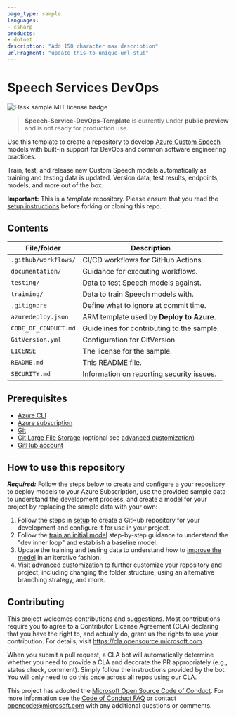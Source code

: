 ```yaml
---
page_type: sample
languages:
- csharp
products:
- dotnet
description: "Add 150 character max description"
urlFragment: "update-this-to-unique-url-stub"
---
```


# Speech Services DevOps

![Flask sample MIT license badge](https://img.shields.io/badge/license-MIT-green.svg)

<!-- Uncomment after repo is public -->
<!-- ![Preview](https://img.shields.io/github/v/release/Azure-Samples/Speech-Service-DevOps-Samples?include_prereleases&sort=semver) -->

> **Speech-Service-DevOps-Template** is currently under **public preview** and is not ready for production use.

<!--
Guidelines on README format: https://review.docs.microsoft.com/help/onboard/admin/samples/concepts/readme-template?branch=master

Guidance on onboarding samples to docs.microsoft.com/samples: https://review.docs.microsoft.com/help/onboard/admin/samples/process/onboarding?branch=master

Taxonomies for products and languages: https://review.docs.microsoft.com/new-hope/information-architecture/metadata/taxonomies?branch=master
-->

Use this template to create a repository to develop [Azure Custom Speech](https://docs.microsoft.com/en-us/azure/cognitive-services/speech-service/how-to-custom-speech) models with built-in support for DevOps and common software engineering practices.

Train, test, and release new Custom Speech models automatically as training and testing data is updated. Version data, test results, endpoints, models, and more out of the box.

**Important:** This is a *template* repository. Please ensure that you read the [setup instructions](./documentation/1-setup.md) before forking or cloning this repo.

## Contents

| File/folder          | Description                                |
|----------------------|--------------------------------------------|
| `.github/workflows/` | CI/CD workflows for GitHub Actions.        |
| `documentation/`     | Guidance for executing workflows.          |
| `testing/`           | Data to test Speech models against.        |
| `training/`          | Data to train Speech models with.          |
| `.gitignore`         | Define what to ignore at commit time.      |
| `azuredeploy.json`   | ARM template used by **Deploy to Azure**.  |
| `CODE_OF_CONDUCT.md` | Guidelines for contributing to the sample. |
| `GitVersion.yml`     | Configuration for GitVersion.              |
| `LICENSE`            | The license for the sample.                |
| `README.md`          | This README file.                          |
| `SECURITY.md`        | Information on reporting security issues.  |

## Prerequisites

* [Azure CLI](https://docs.microsoft.com/cli/azure/install-azure-cli?view=azure-cli-latest)
* [Azure subscription](https://azure.microsoft.com/free/)
* [Git](https://git-scm.com/downloads)
* [Git Large File Storage](https://git-lfs.github.com/)  (optional see [advanced customization](./4-advanced-customization.md))
* [GitHub account](https://github.com/join)

## How to use this repository

***Required:*** Follow the steps below to create and configure a your repository to deploy models to your Azure Subscription, use the provided sample data to understand the development process, and create a model for your project by replacing the sample data with your own:

1. Follow the steps in [setup](./documentation/1-setup.md) to create a GitHub repository for your development and configure it for use in your project.
1. Follow the [train an initial model](./documentation/2-train-an-initial-model.md) step-by-step guidance to understand the "dev inner loop" and establish a baseline model.
1. Update the training and testing data to understand how to [improve the model](./documentation/3-improve-the-model.md) in an iterative fashion.
1. Visit [advanced customization](./documentation/4-advanced-customization.md) to further customize your repository and project, including changing the folder structure, using an alternative branching strategy, and more.

## Contributing

This project welcomes contributions and suggestions.  Most contributions require you to agree to a
Contributor License Agreement (CLA) declaring that you have the right to, and actually do, grant us
the rights to use your contribution. For details, visit https://cla.opensource.microsoft.com.

When you submit a pull request, a CLA bot will automatically determine whether you need to provide
a CLA and decorate the PR appropriately (e.g., status check, comment). Simply follow the instructions
provided by the bot. You will only need to do this once across all repos using our CLA.

This project has adopted the [Microsoft Open Source Code of Conduct](https://opensource.microsoft.com/codeofconduct/).
For more information see the [Code of Conduct FAQ](https://opensource.microsoft.com/codeofconduct/faq/) or
contact [opencode@microsoft.com](mailto:opencode@microsoft.com) with any additional questions or comments.
